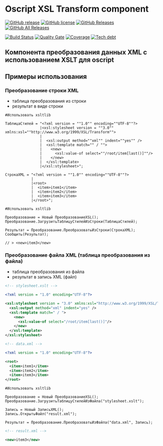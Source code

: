 # Oscript XSL Transform component

[![GitHub release](https://img.shields.io/github/release/ArKuznetsov/xsltlib.svg?style=flat-square)](https://github.com/ArKuznetsov/xsltlib/releases)
[![GitHub license](https://img.shields.io/github/license/ArKuznetsov/xsltlib.svg?style=flat-square)](https://github.com/ArKuznetsov/xsltlib/blob/master/LICENSE)
[![GitHub Releases](https://img.shields.io/github/downloads/ArKuznetsov/xsltlib/latest/total?style=flat-square)](https://github.com/ArKuznetsov/xsltlib/releases)
[![GitHub All Releases](https://img.shields.io/github/downloads/ArKuznetsov/xsltlib/total?style=flat-square)](https://github.com/ArKuznetsov/xsltlib/releases)

[![Build Status](https://img.shields.io/github/workflow/status/ArKuznetsov/xsltlib/%D0%9A%D0%BE%D0%BD%D1%82%D1%80%D0%BE%D0%BB%D1%8C%20%D0%BA%D0%B0%D1%87%D0%B5%D1%81%D1%82%D0%B2%D0%B0)](https://github.com/arkuznetsov/xsltlib/actions/)
[![Quality Gate](https://open.checkbsl.org/api/project_badges/measure?project=xsltlib&metric=alert_status)](https://open.checkbsl.org/dashboard/index/xsltlib)
[![Coverage](https://open.checkbsl.org/api/project_badges/measure?project=xsltlib&metric=coverage)](https://open.checkbsl.org/dashboard/index/xsltlib)
[![Tech debt](https://open.checkbsl.org/api/project_badges/measure?project=xsltlib&metric=sqale_index)](https://open.checkbsl.org/dashboard/index/xsltlib)

## Компонента преобразования данных XML с использованием XSLT для oscript

## Примеры использования

### Преобразование строки XML

* таблица преобразования из строки
* результат в виде строки

```bsl
#Использовать xsltlib

ТаблицаСтилей = "<?xml version = ""1.0"" encoding=""UTF-8""?>
                |<xsl:stylesheet version = ""3.0"" xmlns:xsl=""http://www.w3.org/1999/XSL/Transform"">
                |
                |  <xsl:output method=""xml"" indent=""yes"" />
                |  <xsl:template match="" / "">
                |    <new>
                |      <xsl:value-of select=""/root/item[last()]""/>
                |    </new>
                |  </xsl:template>
                |</xsl:stylesheet>";

СтрокаXML = "<?xml version = ""1.0"" encoding=""UTF-8""?>
            |
            |<root>
            |  <item>item1</item>
            |  <item>item2</item>
            |  <item>item3</item>
            |</root>";

#Использовать xsltlib

Преобразование = Новый ПреобразованиеXSL();
Преобразование.ЗагрузитьТаблицуСтилейИзСтроки(ТаблицаСтилей);

Результат = Преобразование.ПреобразоватьИзСтроки(СтрокаXML);
Сообщить(Результат);

// > <new>item3</new>
```

### Преобразование файла XML (таблица преобразования из файла)

* таблица преобразования из файла
* результат в запись XML (файл)

```xml
<!-- stylesheet.xslt -->

<?xml version = "1.0" encoding="UTF-8"?>

<xsl:stylesheet version = "3.0" xmlns:xsl="http://www.w3.org/1999/XSL/Transform">
  <xsl:output method="xml" indent="yes" />
  <xsl:template match=" / ">
    <new>
      <xsl:value-of select="/root/item[last()]"/>
    </new>
  </xsl:template>
</xsl:stylesheet>
```

```xml
<!-- data.xml -->

<?xml version = "1.0" encoding="UTF-8"?>

<root>
  <item>item1</item>
  <item>item2</item>
  <item>item3</item>
</root>
```

```bsl
#Использовать xsltlib

Преобразование = Новый ПреобразованиеXSL();
Преобразование.ЗагрузитьТаблицуСтилейИзФайла("stylesheet.xslt");

Запись = Новый ЗаписьXML();
Запись.ОткрытьФайл("result.xml");

Результат = Преобразование.ПреобразоватьИзФайла("data.xml", Запись);

```

```xml
<!-- result.xml -->

<new>item3</new>
```
